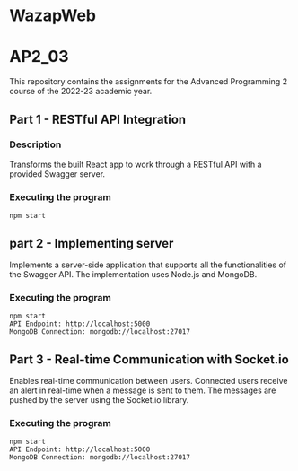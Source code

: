 # WazapWeb

# AP2_03

This repository contains the assignments for the Advanced Programming 2 course of the 2022-23 academic year.

## Part 1 - RESTful API Integration

### Description

Transforms the built React app to work through a RESTful API with a provided Swagger server.

### Executing the program

```
npm start

```

## part 2 - Implementing server

Implements a server-side application that supports all the functionalities of the Swagger API.
The implementation uses Node.js and MongoDB.

### Executing the program

```
npm start
API Endpoint: http://localhost:5000
MongoDB Connection: mongodb://localhost:27017

```

## Part 3 - Real-time Communication with Socket.io

Enables real-time communication between users.
Connected users receive an alert in real-time when a message is sent to them.
The messages are pushed by the server using the Socket.io library.

### Executing the program

```
npm start
API Endpoint: http://localhost:5000
MongoDB Connection: mongodb://localhost:27017

```
